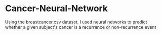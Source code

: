 # Cancer-Neural-Network
Using the breastcancer.csv dataset, I used neural networks to predict whether a given subject's cancer is a recurrence or non-recurrence event
